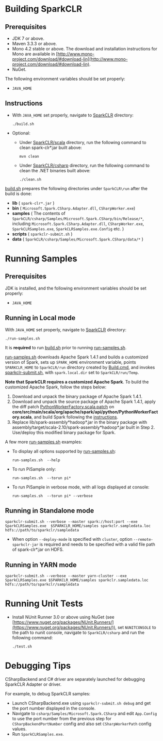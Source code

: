 # Building SparkCLR

## Prerequisites

* JDK 7 or above.
* Maven 3.3.3 or above.
* Mono 4.2 stable or above. The download and installation instructions for Mono are available in [http://www.mono-project.com/download/#download-lin](http://www.mono-project.com/download/#download-lin).
* NuGet.

The following environment variables should be set properly:

* `JAVA_HOME`

## Instructions

* With `JAVA_HOME` set properly, navigate to [SparkCLR](./) directory: 

  ```  
  ./build.sh  
  ```

* Optional: 
  - Under [SparkCLR/scala](./scala) directory, run the following command to clean spark-clr*.jar built above: 

    ```  
    mvn clean
    ```  

  - Under [SparkCLR/csharp](./csharp) directory, run the following command to clean the .NET binaries built above:

    ```  
    ./clean.sh  
    ```  
    
[build.sh](build.sh) prepares the following directories under `SparkCLR\run` after the build is done:

  * **lib** ( `spark-clr*.jar` )  
  * **bin** ( `Microsoft.Spark.CSharp.Adapter.dll`, `CSharpWorker.exe`)  
  * **samples** ( The contents of `SparkCLR/csharp/Samples/Microsoft.Spark.CSharp/bin/Release/*`, including `Microsoft.Spark.CSharp.Adapter.dll`, `CSharpWorker.exe`, `SparkCLRSamples.exe`, `SparkCLRSamples.exe.Config` etc. ) 
  * **scripts** ( `sparkclr-submit.sh` )  
  * **data** ( `SparkCLR/csharp/Samples/Microsoft.Spark.CSharp/data/*` ) 


# Running Samples

## Prerequisites

JDK is installed, and the following environment variables should be set properly:

* `JAVA_HOME`

## Running in Local mode

With `JAVA_HOME` set properly, navigate to [SparkCLR](./) directory:

```  
./run-samples.sh  
```

It is **required** to run [build.sh](./build.sh) prior to running [run-samples.sh](./run-samples.sh).

[run-samples.sh](./run-samples.sh) downloads Apache Spark 1.4.1 and builds a customized version of Spark, sets up `SPARK_HOME` environment variable, points `SPARKCLR_HOME` to `SparkCLR/run` directory created by [Build.cmd](./build.cmd), and invokes [sparkclr-submit.sh](./scripts/sparkclr-submit.sh), with `spark.local.dir` set to `SparkCLR/run/Temp`.

**Note that SparkCLR requires a customized Apache Spark**. To build the customized Apache Spark, follow the steps below:

1. Download and unpack the binary package of Apache Spark 1.4.1.
2. Download and unpack the source package of Apache Spark 1.4.1, apply the diff patch [PythonWorkerFactory.scala.patch](./PythonWorkerFactory.scala.patch) on **core/src/main/scala/org/apache/spark/api/python/PythonWorkerFactory.scala**, and build Spark following the [instructions](http://spark.apache.org/docs/latest/building-spark.html).
3. Replace lib/spark-assembly\*hadoop\*.jar in the binary package with assembly/target/scala-2.10/spark-assembly\*hadoop\*.jar built in Step 2. Use/deploy this modified binary package for Spark.

A few more [run-samples.sh](./run-samples.sh) examples:
- To display all options supported by [run-samples.sh](./run-samples.sh): 

    ```  
    run-samples.sh  --help
    ```

- To run PiSample only:

    ```  
    run-samples.sh  --torun pi*
    ```

- To run PiSample in verbose mode, with all logs displayed at console:

    ```  
    run-samples.sh  --torun pi* --verbose
    ```

## Running in Standalone mode

```
sparkclr-submit.sh --verbose --master spark://host:port --exe SparkCLRSamples.exe  $SPARKCLR_HOME/samples sparkclr.sampledata.loc hdfs://path/to/sparkclr/sampledata
```
- When option `--deploy-mode` is specified with `cluster`, option `--remote-sparkclr-jar` is required and needs to be specified with a valid file path of spark-clr*.jar on HDFS.

## Running in YARN mode

```
sparkclr-submit.sh --verbose --master yarn-cluster --exe SparkCLRSamples.exe $SPARKCLR_HOME/samples sparkclr.sampledata.loc hdfs://path/to/sparkclr/sampledata
```

# Running Unit Tests

* Install NUnit Runner 3.0 or above using NuGet (see [https://www.nuget.org/packages/NUnit.Runners/](https://www.nuget.org/packages/NUnit.Runners/)), set `NUNITCONSOLE` to the path to nunit console, navigate to `SparkCLR/csharp` and run the following command:     
    ```
    ./test.sh
    ```

# Debugging Tips

CSharpBackend and C# driver are separately launched for debugging SparkCLR Adapter or driver.

For example, to debug SparkCLR samples:

* Launch CSharpBackend.exe using `sparkclr-submit.sh debug` and get the port number displayed in the console.  
* Navigate to `csharp/Samples/Microsoft.Spark.CSharp` and edit `App.Config` to use the port number from the previous step for `CSharpBackendPortNumber` config and also set `CSharpWorkerPath` config values.  
* Run `SparkCLRSamples.exe`.